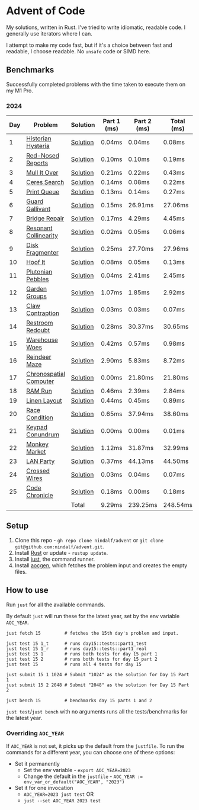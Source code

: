 # Advent of Code

My solutions, written in Rust. I've tried to write idiomatic, readable code. I generally use iterators where I can.

I attempt to make my code fast, but if it's a choice between fast and readable, I choose readable. No `unsafe` code or SIMD here.

## Benchmarks

Successfully completed problems with the time taken to execute them on my M1 Pro.

### 2024

| Day  | Problem     | Solution    | Part 1 (ms) | Part 2 (ms) | Total (ms) |
|------|-------------|-------------|-------------|-------------|------------|
| 1 | [Historian Hysteria](https://adventofcode.com/2024/day/1) | [Solution](/y2024/src/day1/mod.rs) | 0.04ms | 0.04ms | 0.08ms |
| 2 | [Red-Nosed Reports](https://adventofcode.com/2024/day/2) | [Solution](/y2024/src/day2/mod.rs) | 0.10ms | 0.10ms | 0.19ms |
| 3 | [Mull It Over](https://adventofcode.com/2024/day/3) | [Solution](/y2024/src/day3/mod.rs) | 0.21ms | 0.22ms | 0.43ms |
| 4 | [Ceres Search](https://adventofcode.com/2024/day/4) | [Solution](/y2024/src/day4/mod.rs) | 0.14ms | 0.08ms | 0.22ms |
| 5 | [Print Queue](https://adventofcode.com/2024/day/5) | [Solution](/y2024/src/day5/mod.rs) | 0.13ms | 0.14ms | 0.27ms |
| 6 | [Guard Gallivant](https://adventofcode.com/2024/day/6) | [Solution](/y2024/src/day6/mod.rs) | 0.15ms | 26.91ms | 27.06ms |
| 7 | [Bridge Repair](https://adventofcode.com/2024/day/7) | [Solution](/y2024/src/day7/mod.rs) | 0.17ms | 4.29ms | 4.45ms |
| 8 | [Resonant Collinearity](https://adventofcode.com/2024/day/8) | [Solution](/y2024/src/day8/mod.rs) | 0.02ms | 0.05ms | 0.06ms |
| 9 | [Disk Fragmenter](https://adventofcode.com/2024/day/9) | [Solution](/y2024/src/day9/mod.rs) | 0.25ms | 27.70ms | 27.96ms |
| 10 | [Hoof It](https://adventofcode.com/2024/day/10) | [Solution](/y2024/src/day10/mod.rs) | 0.08ms | 0.05ms | 0.13ms |
| 11 | [Plutonian Pebbles](https://adventofcode.com/2024/day/11) | [Solution](/y2024/src/day11/mod.rs) | 0.04ms | 2.41ms | 2.45ms |
| 12 | [Garden Groups](https://adventofcode.com/2024/day/12) | [Solution](/y2024/src/day12/mod.rs) | 1.07ms | 1.85ms | 2.92ms |
| 13 | [Claw Contraption](https://adventofcode.com/2024/day/13) | [Solution](/y2024/src/day13/mod.rs) | 0.03ms | 0.03ms | 0.07ms |
| 14 | [Restroom Redoubt](https://adventofcode.com/2024/day/14) | [Solution](/y2024/src/day14/mod.rs) | 0.28ms | 30.37ms | 30.65ms |
| 15 | [Warehouse Woes](https://adventofcode.com/2024/day/15) | [Solution](/y2024/src/day15/mod.rs) | 0.42ms | 0.57ms | 0.98ms |
| 16 | [Reindeer Maze](https://adventofcode.com/2024/day/16) | [Solution](/y2024/src/day16/mod.rs) | 2.90ms | 5.83ms | 8.72ms |
| 17 | [Chronospatial Computer](https://adventofcode.com/2024/day/17) | [Solution](/y2024/src/day17/mod.rs) | 0.00ms | 21.80ms | 21.80ms |
| 18 | [RAM Run](https://adventofcode.com/2024/day/18) | [Solution](/y2024/src/day18/mod.rs) | 0.46ms | 2.39ms | 2.84ms |
| 19 | [Linen Layout](https://adventofcode.com/2024/day/19) | [Solution](/y2024/src/day19/mod.rs) | 0.44ms | 0.45ms | 0.89ms |
| 20 | [Race Condition](https://adventofcode.com/2024/day/20) | [Solution](/y2024/src/day20/mod.rs) | 0.65ms | 37.94ms | 38.60ms |
| 21 | [Keypad Conundrum](https://adventofcode.com/2024/day/21) | [Solution](/y2024/src/day21/mod.rs) | 0.00ms | 0.00ms | 0.01ms |
| 22 | [Monkey Market](https://adventofcode.com/2024/day/22) | [Solution](/y2024/src/day22/mod.rs) | 1.12ms | 31.87ms | 32.99ms |
| 23 | [LAN Party](https://adventofcode.com/2024/day/23) | [Solution](/y2024/src/day23/mod.rs) | 0.37ms | 44.13ms | 44.50ms |
| 24 | [Crossed Wires](https://adventofcode.com/2024/day/24) | [Solution](/y2024/src/day24/mod.rs) | 0.03ms | 0.04ms | 0.07ms |
| 25 | [Code Chronicle](https://adventofcode.com/2024/day/25) | [Solution](/y2024/src/day25/mod.rs) | 0.18ms | 0.00ms | 0.18ms |
|  |  | Total | 9.29ms | 239.25ms | 248.54ms |


## Setup

1. Clone this repo - `gh repo clone nindalf/advent` or `git clone git@github.com:nindalf/advent.git`.
2. Install [Rust](https://www.rust-lang.org/learn/get-started) or update - `rustup update`.
3. Install [just](https://just.systems), the command runner.
4. Install [aocgen](https://github.com/nindalf/aocgen), which fetches the problem input and creates the empty files.

## How to use

Run `just` for all the available commands.

By default `just` will run these for the latest year, set by the env variable `AOC_YEAR`.

```
just fetch 15         # fetches the 15th day's problem and input.

just test 15 1_t      # runs day15::tests::part1_test
just test 15 1_r      # runs day15::tests::part1_real
just test 15 1        # runs both tests for day 15 part 1
just test 15 2        # runs both tests for day 15 part 2
just test 15          # runs all 4 tests for day 15

just submit 15 1 1024 # Submit "1024" as the solution for Day 15 Part 1
just submit 15 2 2048 # Submit "2048" as the solution for Day 15 Part 2

just bench 15         # benchmarks day 15 parts 1 and 2
```

`just test`/`just bench` with no arguments runs all the tests/benchmarks for the latest year.

### Overriding `AOC_YEAR`

If `AOC_YEAR` is not set, it picks up the default from the `justfile`. To run the commands for a different year, you can choose one of these options:

- Set it permanently
  - Set the env variable - `export AOC_YEAR=2023`
  - Change the default in the `justfile` - `AOC_YEAR := env_var_or_default("AOC_YEAR", "2023")`
- Set it for one invocation
  - `AOC_YEAR=2023 just test` OR
  - `just --set AOC_YEAR 2023 test`
